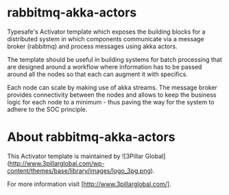 # rabbitmq-akka-actors

Typesafe's Activator template which exposes the building blocks for a distributed system in which components communicate via a message broker (rabbitmq) and process messages using akka actors.

The template should be useful in building systems for batch processing that are designed around a workflow where information has to be passed around all the nodes so that each can augment it with specifics.

Each node can scale by making use of akka streams. The message broker provides connectivity between the nodes and allows to keep the business logic for each node to a minimum - thus paving the way for the system to adhere to the SOC principle.

# About rabbitmq-akka-actors

This Activator template is maintained by ![3Pillar Global] (http://www.3pillarglobal.com/wp-content/themes/base/library/images/logo_3pg.png).

For more information visit [http://www.3pillarglobal.com/].
